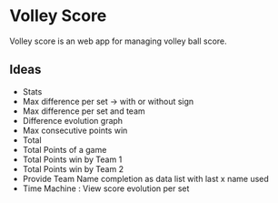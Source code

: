 # Volley Score
Volley score is an web app for managing volley ball score.

## Ideas
* Stats
 * Max difference per set -> with or without sign
 * Max difference per set and team
 * Difference evolution graph
 * Max consecutive points win
* Total
 * Total Points of a game
 * Total Points win by Team 1
 * Total Points win by Team 2
* Provide Team Name completion as data list with last x name used
* Time Machine : View score evolution per set
